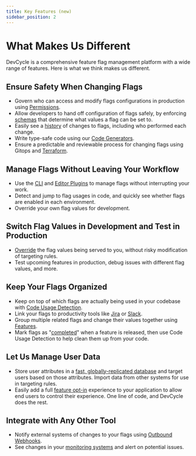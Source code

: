 ```yaml
---
title: Key Features (new)
sidebar_position: 2
---
```


# What Makes Us Different

DevCycle is a comprehensive feature flag management platform with a wide range of features. Here is what we think
makes us different.

## Ensure Safety When Changing Flags
- Govern who can access and modify flags configurations in production using [Permissions](/extras/permissions).
- Allow developers to hand off configuration of flags safely,
by enforcing [schemas](/extras/advanced-variables/variable-schemas) that determine what values a flag can be set to.
- Easily see a [history](/extras/audit-log) of changes to flags, including who performed each change.
- Write type-safe code using our [Code Generators](/sdk/client-side-sdks/javascript/javascript-typescript).
- Ensure a predictable and reviewable process for changing flags using Gitops and [Terraform](/integrations/terraform).

## Manage Flags Without Leaving Your Workflow
- Use the [CLI](/cli) and [Editor Plugins](/integrations#ide-plugins) to manage flags without interrupting your work. 
- Detect and jump to flag usages in code, and quickly see whether flags are enabled in each environment. 
- Override your own flag values for development.

## Switch Flag Values in Development and Test in Production
- [Override](/extras/advanced-targeting/self-targeting) the flag values being served to you, without risky modification of targeting rules.
- Test upcoming features in production, debug issues with different flag values, and more.

## Keep Your Flags Organized
- Keep on top of which flags are actually being used in your codebase with
[Code Usage Detection](/best-practices/tech-debt#code-usages). 
- Link your flags to productivity tools like [Jira](/integrations/jira) or [Slack](/integrations/slack). 
- Group multiple related flags and change their values together using [Features](/introduction/core-concepts/feature-hierarchy).
- Mark flags as "[completed](/essentials/status-and-lifecycle)" when a feature is released, then use 
Code Usage Detection to help clean them up from your code.

## Let Us Manage User Data
- Store user attributes in a [fast, globally-replicated database](/extras/edgedb) and target users based on those attributes. Import data from
other systems for use in targeting rules.
- Easily add a full [feature opt-in](/extras/advanced-targeting/feature-opt-in) experience to your application to allow end users to control their experience.
One line of code, and DevCycle does the rest.

## Integrate with Any Other Tool
- Notify external systems of changes to your flags using [Outbound Webhooks](/extras/webhooks). 
- See changes in your [monitoring systems](/integrations#observability) and alert on potential issues.
